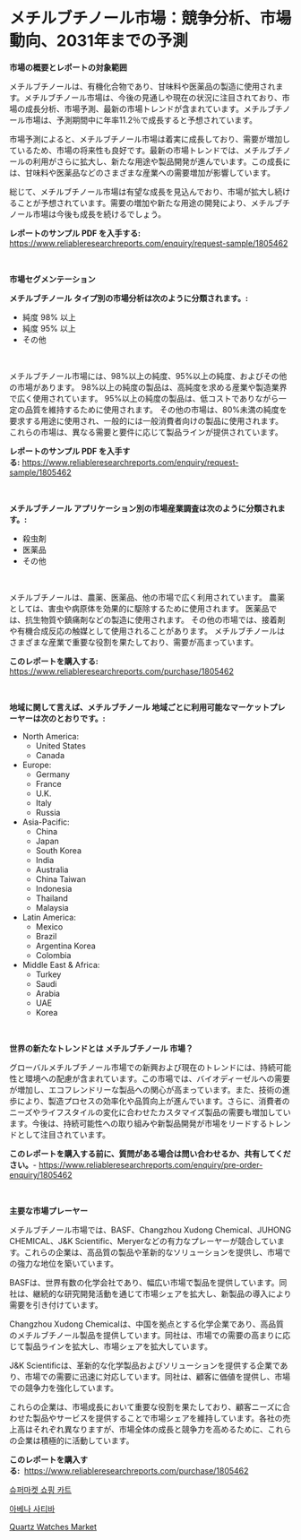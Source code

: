 <p><h1>メチルブチノール市場：競争分析、市場動向、2031年までの予測</h1></p><p><strong>市場の概要とレポートの対象範囲</strong></p>
<p><p>メチルブチノールは、有機化合物であり、甘味料や医薬品の製造に使用されます。メチルブチノール市場は、今後の見通しや現在の状況に注目されており、市場の成長分析、市場予測、最新の市場トレンドが含まれています。メチルブチノール市場は、予測期間中に年率11.2％で成長すると予想されています。</p><p>市場予測によると、メチルブチノール市場は着実に成長しており、需要が増加しているため、市場の将来性も良好です。最新の市場トレンドでは、メチルブチノールの利用がさらに拡大し、新たな用途や製品開発が進んでいます。この成長には、甘味料や医薬品などのさまざまな産業への需要増加が影響しています。</p><p>総じて、メチルブチノール市場は有望な成長を見込んでおり、市場が拡大し続けることが予想されています。需要の増加や新たな用途の開発により、メチルブチノール市場は今後も成長を続けるでしょう。</p></p>
<p><strong>レポートのサンプル PDF を入手する:</strong> <a href="https://www.reliableresearchreports.com/enquiry/request-sample/1805462">https://www.reliableresearchreports.com/enquiry/request-sample/1805462</a></p>
<p>&nbsp;</p>
<p><strong>市場セグメンテーション</strong></p>
<p><strong>メチルブチノール タイプ別の市場分析は次のように分類されます。:</strong></p>
<p><ul><li>純度 98% 以上</li><li>純度 95% 以上</li><li>その他</li></ul></p>
<p>&nbsp;</p>
<p><p>メチルブチノール市場には、98%以上の純度、95%以上の純度、およびその他の市場があります。 98%以上の純度の製品は、高純度を求める産業や製造業界で広く使用されています。 95%以上の純度の製品は、低コストでありながら一定の品質を維持するために使用されます。 その他の市場は、80%未満の純度を要求する用途に使用され、一般的には一般消費者向けの製品に使用されます。 これらの市場は、異なる需要と要件に応じて製品ラインが提供されています。</p></p>
<p><strong>レポートのサンプル PDF を入手する:</strong>&nbsp;<a href="https://www.reliableresearchreports.com/enquiry/request-sample/1805462">https://www.reliableresearchreports.com/enquiry/request-sample/1805462</a></p>
<p>&nbsp;</p>
<p><strong> メチルブチノール アプリケーション別の市場産業調査は次のように分類されます。:</strong></p>
<p><ul><li>殺虫剤</li><li>医薬品</li><li>その他</li></ul></p>
<p>&nbsp;</p>
<p><p>メチルブチノールは、農薬、医薬品、他の市場で広く利用されています。 農薬としては、害虫や病原体を効果的に駆除するために使用されます。 医薬品では、抗生物質や鎮痛剤などの製造に使用されます。 その他の市場では、接着剤や有機合成反応の触媒として使用されることがあります。 メチルブチノールはさまざまな産業で重要な役割を果たしており、需要が高まっています。</p></p>
<p><strong>このレポートを購入する:</strong>&nbsp; <a href="https://www.reliableresearchreports.com/purchase/1805462">https://www.reliableresearchreports.com/purchase/1805462</a></p>
<p>&nbsp;</p>
<p><strong>地域に関して言えば、メチルブチノール 地域ごとに利用可能なマーケットプレーヤーは次のとおりです。:</strong></p>
<p><ul>
    <li>
        North America:
        <ul>
            <li>United States</li>
            <li>Canada</li>
        </ul>
    </li>
    <li>
        Europe:
        <ul>
            <li>Germany</li>
            <li>France</li>
            <li>U.K.</li>
            <li>Italy</li>
            <li>Russia</li>
        </ul>
    </li>
    <li>
        Asia-Pacific:
        <ul>
            <li>China</li>
            <li>Japan</li>
            <li>South Korea</li>
            <li>India</li>
            <li>Australia</li>
            <li>China Taiwan</li>
            <li>Indonesia</li>
            <li>Thailand</li>
            <li>Malaysia</li>
        </ul>
    </li>
    <li>
        Latin America:
        <ul>
            <li>Mexico</li>
            <li>Brazil</li>
            <li>Argentina Korea</li>
            <li>Colombia</li>
        </ul>
    </li>
    <li>
        Middle East & Africa:
        <ul>
            <li>Turkey</li>
            <li>Saudi</li>
            <li>Arabia</li>
            <li>UAE</li>
            <li>Korea</li>
        </ul>
    </li>
    </ul></p>
<p>&nbsp;</p>
<p><strong>世界の新たなトレンドとは メチルブチノール 市場？</strong></p>
<p><p>グローバルメチルブチノール市場での新興および現在のトレンドには、持続可能性と環境への配慮が含まれています。この市場では、バイオディーゼルへの需要が増加し、エコフレンドリーな製品への関心が高まっています。また、技術の進歩により、製造プロセスの効率化や品質向上が進んでいます。さらに、消費者のニーズやライフスタイルの変化に合わせたカスタマイズ製品の需要も増加しています。今後は、持続可能性への取り組みや新製品開発が市場をリードするトレンドとして注目されています。</p></p>
<p><strong>このレポートを購入する前に、質問がある場合は問い合わせるか、共有してください。</strong>- <a href="https://www.reliableresearchreports.com/enquiry/pre-order-enquiry/1805462">https://www.reliableresearchreports.com/enquiry/pre-order-enquiry/1805462</a></p>
<p>&nbsp;</p>
<p><strong>主要な市場プレーヤー</strong></p>
<p><p>メチルブチノール市場では、BASF、Changzhou Xudong Chemical、JUHONG CHEMICAL、J&K Scientific、Meryerなどの有力なプレーヤーが競合しています。これらの企業は、高品質の製品や革新的なソリューションを提供し、市場での強力な地位を築いています。</p><p>BASFは、世界有数の化学会社であり、幅広い市場で製品を提供しています。同社は、継続的な研究開発活動を通じて市場シェアを拡大し、新製品の導入により需要を引き付けています。</p><p>Changzhou Xudong Chemicalは、中国を拠点とする化学企業であり、高品質のメチルブチノール製品を提供しています。同社は、市場での需要の高まりに応じて製品ラインを拡大し、市場シェアを拡大しています。</p><p>J&K Scientificは、革新的な化学製品およびソリューションを提供する企業であり、市場での需要に迅速に対応しています。同社は、顧客に価値を提供し、市場での競争力を強化しています。</p><p>これらの企業は、市場成長において重要な役割を果たしており、顧客ニーズに合わせた製品やサービスを提供することで市場シェアを維持しています。各社の売上高はそれぞれ異なりますが、市場全体の成長と競争力を高めるために、これらの企業は積極的に活動しています。</p></p>
<p><strong>このレポートを購入する:</strong>&nbsp;&nbsp;<a href="https://www.reliableresearchreports.com/purchase/1805462">https://www.reliableresearchreports.com/purchase/1805462</a></p>
<p><p><a href="https://medium.com/@darianswift1922_33282/%EC%8A%88%ED%8D%BC%EB%A7%88%EC%BC%93-%EC%87%BC%ED%95%91-%EC%B9%B4%ED%8A%B8-%EC%8B%9C%EC%9E%A5-%EA%B2%BD%EC%9F%81-%EB%B6%84%EC%84%9D-%EC%8B%9C%EC%9E%A5-%EB%8F%99%ED%96%A5-%EB%B0%8F-2031%EB%85%84%EA%B9%8C%EC%A7%80%EC%9D%98-%EC%98%88%EC%B8%A1-cb671c936855">슈퍼마켓 쇼핑 카트</a></p><p><a href="https://medium.com/@dewayneber2023/%EC%95%84%EB%B2%A0%EB%82%98-%EC%82%AC%ED%8B%B0%EB%B0%94-%EC%8B%9C%EC%9E%A5-%EA%B7%9C%EB%AA%A8-%EC%8B%9C%EC%9E%A5-%EC%A0%84%EB%A7%9D-%EB%B0%8F-%EC%8B%9C%EC%9E%A5-%EC%98%88%EC%B8%A1-2024%EB%85%84-2031%EB%85%84-6d1e3a1690af">아베나 사티바</a></p><p><a href="https://github.com/Sarissaschmalingtr6fz2739/Market-Research-Report-List-1/blob/main/quartz-watches-market.md">Quartz Watches Market</a></p></p>